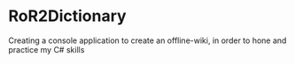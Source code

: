 # RoR2Dictionary
Creating a console application to create an offline-wiki, in order to hone and practice my C# skills
